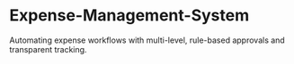# Expense-Management-System
Automating expense workflows with multi-level, rule-based approvals and transparent tracking.
